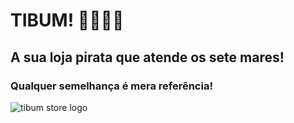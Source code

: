 # TIBUM! :pirate_flag::sailboat::sweat_drops:

## A sua loja pirata que atende os sete mares!

### Qualquer semelhança é mera referência!

![tibum store logo](https://i.imgur.com/ZLLHnte.png)
